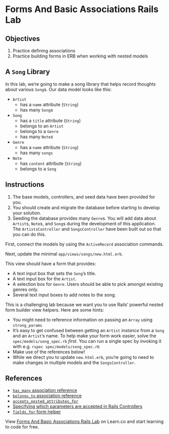 Forms And Basic Associations Rails Lab
======================================

Objectives
----------

1.  Practice defining associations
2.  Practice building forms in ERB when working with nested models

A `Song` Library
----------------

In this lab, we’re going to make a song library that helps record thoughts about various `Song`s. Our data model looks like this:

-   `Artist`
    -   has a `name` attribute (`String`)
    -   has many `Song`s
-   `Song`
    -   has a `title` attribute (`String`)
    -   belongs to an `Artist`
    -   belongs to a `Genre`
    -   has many `Note`s
-   `Genre`
    -   has a `name` attribute (`String`)
    -   has many `songs`
-   `Note`
    -   has `content` attribute (`String`)
    -   belongs to a `Song`

Instructions
------------

1.  The base models, controllers, and seed data have been provided for you.
2.  You should create and migrate the database before starting to develop your solution.
3.  Seeding the database provides many `Genre`s. You will add data about `Artist`s, `Note`s, and `Song`s during the development of this application. The `ArtistsController` and `SongsController` have been built out so that you can do this.

First, connect the models by using the `ActiveRecord` association commands.

Next, update the minimal `app/views/songs/new.html.erb`.

This view should have a form that provides:

-   A text input box that sets the `Song`’s title.
-   A text input box for the `Artist`.
-   A selection box for `Genre`. Users should be able to pick amongst existing genres only.
-   Several text input boxes to add notes to the song.

This is a challenging lab because we want you to use Rails’ powerful nested form builder view helpers. Here are some hints:

-   You might need to reference information on passing an `Array` using `strong_params`
-   It’s easy to get confused between getting an `Artist` *instance* from a `Song` and an `Artist`’s name. To help make your form work easier, solve the `spec/models/song_spec.rb` *first*. You can run a single spec by invoking it with e.g. `rspec spec/models/song_spec.rb`
-   Make use of the references below!
-   While we direct you to update `new.html.erb`, you’re going to need to make changes in multiple models and the `SongsController`.

References
----------

-   [`has_many` association reference](https://guides.rubyonrails.org/association_basics.html#has-many-association-reference)
-   [`belongs_to` association reference](https://guides.rubyonrails.org/association_basics.html#belongs-to-association-reference)
-   [`accepts_nested_attributes_for`](https://apidock.com/rails/v5.2.3/ActiveRecord/NestedAttributes/ClassMethods/accepts_nested_attributes_for)
-   [Specifying which parameters are accepted in Rails Controllers](https://apidock.com/rails/ActionController/Parameters/permit)
-   [`fields_for` form helper](https://api.rubyonrails.org/v5.2.3/classes/ActionView/Helpers/FormHelper.html#method-i-fields_for)

View [Forms And Basic Associations Rails Lab](https://learn.co/lessons/forms-and-basic-associations-rails-lab "Forms And Basic Associations Rails Lab") on Learn.co and start learning to code for free.
